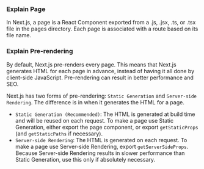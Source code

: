 ### Explain Page
In Next.js, a page is a React Component exported from a .js, .jsx, .ts, or .tsx file in the pages directory. Each page is associated with a route based on its file name.

### Explain Pre-rendering
By default, Next.js pre-renders every page. This means that Next.js generates HTML for each page in advance, instead of having it all done by client-side JavaScript. Pre-rendering can result in better performance and SEO.

Next.js has two forms of pre-rendering: `Static Generation` and `Server-side Rendering`. The difference is in when it generates the HTML for a page.

- `Static Generation (Recommended)`: The HTML is generated at build time and will be reused on each request. To make a page use Static Generation, either export the page component, or export `getStaticProps` (and `getStaticPaths` if necessary).
- `Server-side Rendering`: The HTML is generated on each request. To make a page use Server-side Rendering, export `getServerSideProps`. Because Server-side Rendering results in slower performance than Static Generation, use this only if absolutely necessary.